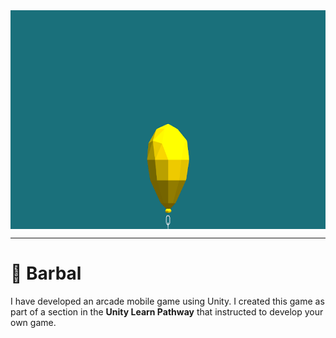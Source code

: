 <img src="https://github.com/Fartomy/Fartomy/blob/main/images/barbal-image.png" align="center" height="350">

---

# 🎈 Barbal

I have developed an arcade mobile game using Unity. 
I created this game as part of a section in the **Unity Learn Pathway** that instructed to develop your own game.
